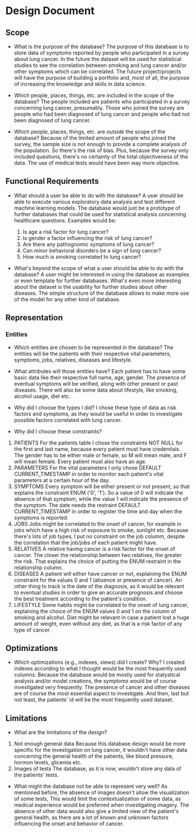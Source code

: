 # Design Document
## Scope
* What is the purpose of the database?
The purpose of this database is to store data of symptoms reported by people who participated in a survey about lung cancer.
In the future the dataset will be used for statistical studies to see the correlation between smoking and lung cancer and/or other symptoms which can be correlated.
The future project/projects will have the purpose of building a portfolio and, most of all, the purpose of increasing the knowledge and skills in data science.

* Which people, places, things, etc. are included in the scope of the database?
The people included are patients who participated in a survey concerning lung cancer, presumably.
Those who joined the survey are people who had been diagnosed of lung cancer and people who had not been diagnosed of lung cancer.

* Which people, places, things, etc. are *outside* the scope of the database?
Because of the limited amount of people who joined the survey, the sample size is not enough to provide a complete analysis of the population.
So there's the risk of bias. Plus, because the survey only included questions, there's no certainty of the total objectiveness of the data.
The use of medical tests would have been way more objective.

## Functional Requirements
* What should a user be able to do with the database?
A user should be able to execute various exploratory data analysis and test different machine learning models.
The database would just be a prototype of further databases that could be used for statistical analysis concerning healthcare questions.
Examples would be:
    1. Is age a risk factor for lung cancer?
    2. Is gender a factor influencing the risk of lung cancer?
    3. Are there any pathognomic symptoms of lung cancer?
    4. Can minor behavioral disorders be a sign of lung cancer?
    5. How much is smoking correlated to lung cancer?

* What's beyond the scope of what a user should be able to do with the database?
A user might be interested in using the database as examples or even template for further databases.
What's even more interesting about the dataset is the usability for further studies about other diseases.
The simple structure of the database allows to make more use of the model for any other kind of database.

## Representation
### Entities
* Which entities are chosen to be represented in the database?
The entities will be the patients with their respective vital parameters, symptoms, jobs, relatives, diseases and lifestyle.

* What attributes will those entities have?
Each patient has to have some basic data like their respective full name, age, gender.
The presence of eventual symptoms will be verified, along with other present or past diseases.
There will also be some data about lifestyle, like smoking, alcohol usage, diet etc.

* Why did I choose the types I did?
I chose these type of data as risk factors and symptoms, as they would be useful in order to investigate possible factors correlated with lung cancer.

* Why did I choose these constraints?
1. PATIENTS
For the patients table I chose the constraints NOT NULL for the first and last name, because every patient must have credentials.
The gender has to be either male or female, so M will mean male, and F will mean female.
Every patient must also have an age.
2. PARAMETERS
For the vital parameters I only chose DEFAULT CURRENT_TIMESTAMP in order to monitor each patient's vital parameters at a certain hour of the day.
3. SYMPTOMS
Every symptom will be either present or not present, so that explains the constraint ENUM ('0', '1'). So a value of 0 will indicate the absence of that symptom, while the value 1 will indicate the presence of the symptom.
The date needs the restraint DEFAULT CURRENT_TIMESTAMP in order to register the time and day when the symptoms is reported.
4. JOBS
Jobs might be correlated to the onset of cancer, for example in jobs which have a high risk of exposure to smoke, sunlight etc.
Because there's lots of job types, I put no constraint on the job columm, despite the correlation that the job/jobs of each patient might have.
5. RELATIVES
A relative having cancer is a risk factor for the onset of cancer. The closer the relationship between two relatives, the greater the risk. That explains the choice of putting the ENUM restraint in the relationship column.
6. DISEASES
A patient will either have cancer or not, explaining the ENUM constraint for the values 0 and 1 (absence or presence of cancer).
An other thing to track is the date of the diagnosis, as it would be relevant to eventual studies in order to give an accurate prognosis and choose the best treatment according to the patient's condition.
7. LIFESTYLE
Some habits might be correlated to the onset of lung cancer, explaining the choice of the ENUM values 0 and 1 on the column of smoking and alcohol.
Diet might be relevant in case a patient lost a huge amount of weight, even without any diet, as that is a risk factor of any type of cancer.


## Optimizations
* Which optimizations (e.g., indexes, views) did I create? Why?
I created indexes according to what I thought would be the most frequently used columns.
Because the database would be mostly used for statystical analysis and/or model creations, the symptoms would be of course investigated very frequently.
The presence of cancer and other diseases are of course the most essential aspect to investigate. And then, last but not least, the patients' id will be the most frequently used dataset.

## Limitations
* What are the limitations of the design?
1. Not enough general data
Because this database design would be more specific for the investigation on lung cancer, it wouldn't have other data concerning the general health of the patients, like blood pressure, hormon levels, glicemia etc.
2. Images of tests
The database, as it is now, wouldn't store any data of the patients' tests.

* What might the database not be able to represent very well?
As mentioned before, the absence of images doesn't allow the visualization of some tests, This would limit the contextualization of some data, as medical experience would be preferred when investigating imagery.
The absence of other data would also give a limited view of the patient's general health, as there are a lot of known and unknown factors influencing the onset and behavior of cancer.

